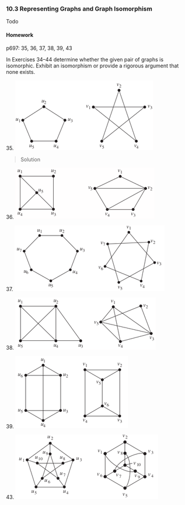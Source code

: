 ### 10.3 Representing Graphs and Graph Isomorphism
Todo

#### Homework
p697: 35, 36, 37, 38, 39, 43

In Exercises 34–44 determine whether the given pair of graphs is isomorphic. Exhibit an isomorphism or provide a rigorous argument that none exists.

35\. ![Graph](../assets/1003_35.png)
>Solution

36\. ![Graph](../assets/1003_36.png)

37\. ![Graph](../assets/1003_37.png)

38\. ![Graph](../assets/1003_38.png)

39\. ![Graph](../assets/1003_39.png)

43\. ![Graph](../assets/1003_43.png)
